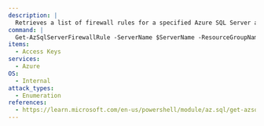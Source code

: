 ```yaml
---
description: |
  Retrieves a list of firewall rules for a specified Azure SQL Server and resource group.
command: |
  Get-AzSqlServerFirewallRule -ServerName $ServerName -ResourceGroupName $ResourceGroupName
items:
  - Access Keys
services:
  - Azure
OS:
  - Internal
attack_types:
  - Enumeration
references:
  - https://learn.microsoft.com/en-us/powershell/module/az.sql/get-azsqlserverfirewallrule
---
```

